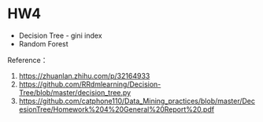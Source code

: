 # HW4
- Decision Tree - gini index
- Random Forest



Reference：

1. https://zhuanlan.zhihu.com/p/32164933
2. https://github.com/RRdmlearning/Decision-Tree/blob/master/decision_tree.py
3. https://github.com/catphone110/Data_Mining_practices/blob/master/DecesionTree/Homework%204%20General%20Report%20.pdf